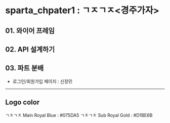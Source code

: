 # sparta_chpater1 : ㄱㅈㄱㅈ<경주가자>

## 01. 와이어 프레임
<!-- ![login](./screen_shot/detail.png) -->

## 02. API 설계하기

## 03. 파트 분배
  * 로그인/회원가입 페이지 : 신정민


---

## Logo color
ㄱㅈㄱㅈ Main Royal Blue : #075DA5
ㄱㅈㄱㅈ Sub Royal Gold : #D1BE6B